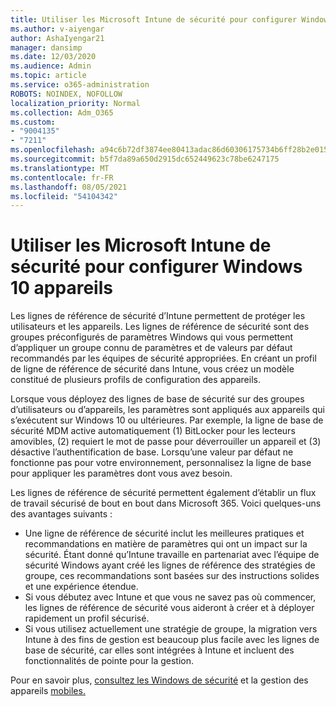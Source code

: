 ```yaml
---
title: Utiliser les Microsoft Intune de sécurité pour configurer Windows 10 appareils
ms.author: v-aiyengar
author: AshaIyengar21
manager: dansimp
ms.date: 12/03/2020
ms.audience: Admin
ms.topic: article
ms.service: o365-administration
ROBOTS: NOINDEX, NOFOLLOW
localization_priority: Normal
ms.collection: Adm_O365
ms.custom:
- "9004135"
- "7211"
ms.openlocfilehash: a94c6b72df3874ee80413adac86d60306175734b6ff28b2e015e05eec6f3838b
ms.sourcegitcommit: b5f7da89a650d2915dc652449623c78be6247175
ms.translationtype: MT
ms.contentlocale: fr-FR
ms.lasthandoff: 08/05/2021
ms.locfileid: "54104342"
---
```

# <a name="use-microsoft-intune-security-baselines-to-configure-windows-10-devices"></a>Utiliser les Microsoft Intune de sécurité pour configurer Windows 10 appareils

Les lignes de référence de sécurité d’Intune permettent de protéger les utilisateurs et les appareils. Les lignes de référence de sécurité sont des groupes préconfigurés de paramètres Windows qui vous permettent d’appliquer un groupe connu de paramètres et de valeurs par défaut recommandés par les équipes de sécurité appropriées. En créant un profil de ligne de référence de sécurité dans Intune, vous créez un modèle constitué de plusieurs profils de configuration des appareils.

Lorsque vous déployez des lignes de base de sécurité sur des groupes d’utilisateurs ou d’appareils, les paramètres sont appliqués aux appareils qui s’exécutent sur Windows 10 ou ultérieures. Par exemple, la ligne de base de sécurité MDM active automatiquement (1) BitLocker pour les lecteurs amovibles, (2) requiert le mot de passe pour déverrouiller un appareil et (3) désactive l’authentification de base. Lorsqu’une valeur par défaut ne fonctionne pas pour votre environnement, personnalisez la ligne de base pour appliquer les paramètres dont vous avez besoin.

Les lignes de référence de sécurité permettent également d’établir un flux de travail sécurisé de bout en bout dans Microsoft 365. Voici quelques-uns des avantages suivants :

- Une ligne de référence de sécurité inclut les meilleures pratiques et recommandations en matière de paramètres qui ont un impact sur la sécurité. Étant donné qu’Intune travaille en partenariat avec l’équipe de sécurité Windows ayant créé les lignes de référence des stratégies de groupe, ces recommandations sont basées sur des instructions solides et une expérience étendue.
- Si vous débutez avec Intune et que vous ne savez pas où commencer, les lignes de référence de sécurité vous aideront à créer et à déployer rapidement un profil sécurisé.
- Si vous utilisez actuellement une stratégie de groupe, la migration vers Intune à des fins de gestion est beaucoup plus facile avec les lignes de base de sécurité, car elles sont intégrées à Intune et incluent des fonctionnalités de pointe pour la gestion.

Pour en savoir plus, [consultez les Windows de sécurité](https://go.microsoft.com/fwlink/?linkid=2141503) et la gestion des appareils [mobiles.](https://go.microsoft.com/fwlink/?linkid=2141701)